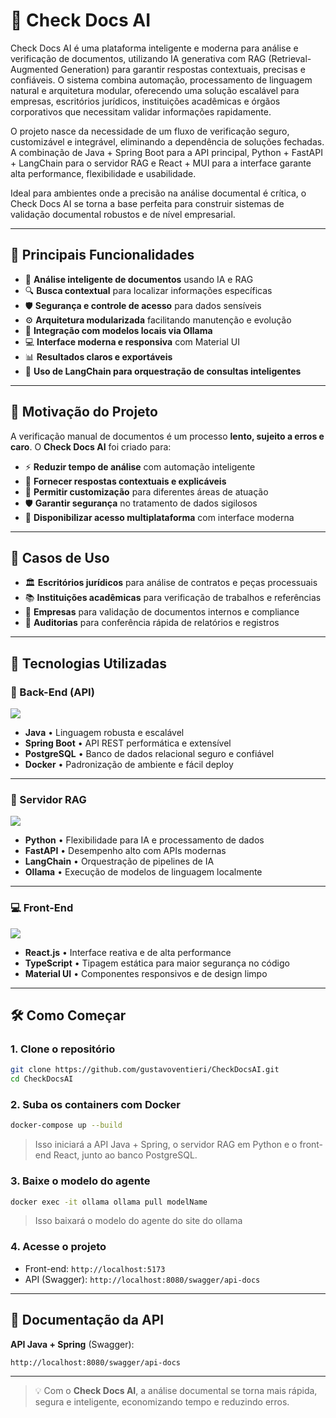 # 📄 Check Docs AI

Check Docs AI é uma plataforma inteligente e moderna para análise e verificação de documentos, utilizando IA generativa com RAG (Retrieval-Augmented Generation) para garantir respostas contextuais, precisas e confiáveis.
O sistema combina automação, processamento de linguagem natural e arquitetura modular, oferecendo uma solução escalável para empresas, escritórios jurídicos, instituições acadêmicas e órgãos corporativos que necessitam validar informações rapidamente.

O projeto nasce da necessidade de um fluxo de verificação seguro, customizável e integrável, eliminando a dependência de soluções fechadas. A combinação de Java + Spring Boot para a API principal, Python + FastAPI + LangChain para o servidor RAG e React + MUI para a interface garante alta performance, flexibilidade e usabilidade.

Ideal para ambientes onde a precisão na análise documental é crítica, o Check Docs AI se torna a base perfeita para construir sistemas de validação documental robustos e de nível empresarial.

---

## 🌟 Principais Funcionalidades

- 📑 **Análise inteligente de documentos** usando IA e RAG
- 🔍 **Busca contextual** para localizar informações específicas
- 🛡️ **Segurança e controle de acesso** para dados sensíveis
- ⚙️ **Arquitetura modularizada** facilitando manutenção e evolução
- 🚀 **Integração com modelos locais via Ollama**
- 💻 **Interface moderna e responsiva** com Material UI
- 📊 **Resultados claros e exportáveis**
- 🧠 **Uso de LangChain para orquestração de consultas inteligentes**

---

## 📌 Motivação do Projeto

A verificação manual de documentos é um processo **lento, sujeito a erros e caro**. O **Check Docs AI** foi criado para:

- ⚡ **Reduzir tempo de análise** com automação inteligente
- 📡 **Fornecer respostas contextuais e explicáveis**
- 🔧 **Permitir customização** para diferentes áreas de atuação
- 🛡️ **Garantir segurança** no tratamento de dados sigilosos
- 📱 **Disponibilizar acesso multiplataforma** com interface moderna

---

## 🎯 Casos de Uso

- 🏛️ **Escritórios jurídicos** para análise de contratos e peças processuais
- 📚 **Instituições acadêmicas** para verificação de trabalhos e referências
- 🏢 **Empresas** para validação de documentos internos e compliance
- 📑 **Auditorias** para conferência rápida de relatórios e registros

---

## 🚀 Tecnologias Utilizadas

### 🔧 Back-End (API)

<p align="left">
  <img src="https://skillicons.dev/icons?i=java,spring,postgresql,docker" />
</p>

- **Java** • Linguagem robusta e escalável
- **Spring Boot** • API REST performática e extensível
- **PostgreSQL** • Banco de dados relacional seguro e confiável
- **Docker** • Padronização de ambiente e fácil deploy

---

### 🧠 Servidor RAG

<p align="left">
  <img src="https://skillicons.dev/icons?i=python,fastapi,docker" />
</p>

- **Python** • Flexibilidade para IA e processamento de dados
- **FastAPI** • Desempenho alto com APIs modernas
- **LangChain** • Orquestração de pipelines de IA
- **Ollama** • Execução de modelos de linguagem localmente

---

### 💻 Front-End

<p align="left">
  <img src="https://skillicons.dev/icons?i=react,typescript,materialui" />
</p>

- **React.js** • Interface reativa e de alta performance
- **TypeScript** • Tipagem estática para maior segurança no código
- **Material UI** • Componentes responsivos e de design limpo

---

## 🛠️ Como Começar

### 1. Clone o repositório

```bash
git clone https://github.com/gustavoventieri/CheckDocsAI.git
cd CheckDocsAI
```

### 2. Suba os containers com Docker

```bash
docker-compose up --build
```

> Isso iniciará a API Java + Spring, o servidor RAG em Python e o front-end React, junto ao banco PostgreSQL.

### 3. Baixe o modelo do agente

```bash
docker exec -it ollama ollama pull modelName
```

> Isso baixará o modelo do agente do site do ollama

### 4. Acesse o projeto

- Front-end: `http://localhost:5173`
- API (Swagger): `http://localhost:8080/swagger/api-docs`

---

## 📄 Documentação da API

**API Java + Spring** (Swagger):

```
http://localhost:8080/swagger/api-docs
```

---

> 💡 Com o **Check Docs AI**, a análise documental se torna mais rápida, segura e inteligente, economizando tempo e reduzindo erros.
